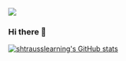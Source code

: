 ![](https://i.imgur.com/tPQYo8K.png)

### Hi there 👋

[![shtrausslearning's GitHub stats](https://github-readme-stats.vercel.app/api?username=shtrausslearning)](https://github.com/anuraghazra/github-readme-stats)

<!--
**shtrausslearning/shtrausslearning** is a ✨ _special_ ✨ repository because its `README.md` (this file) appears on your GitHub profile.

Here are some ideas to get you started:

- 🔭 I’m currently working on ...
- 🌱 I’m currently learning ...
- 👯 I’m looking to collaborate on ...
- 🤔 I’m looking for help with ...
- 💬 Ask me about ...
- 📫 How to reach me: ...
- 😄 Pronouns: ...
- ⚡ Fun fact: ...
-->
